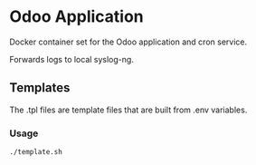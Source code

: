 # Odoo Application

Docker container set for the Odoo application and cron service.

Forwards logs to local syslog-ng.

## Templates

The .tpl files are template files that are built from .env variables.

### Usage

```shell
./template.sh
```